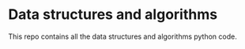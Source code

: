 # Data structures and algorithms
This repo contains all the data structures and algorithms python code.
